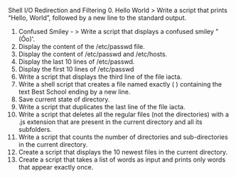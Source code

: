    Shell I/O Redirection and Filtering
0. Hello World > Write a script that prints “Hello, World”, followed by a new line to the standard output.
1. Confused Smiley - > Write a script that displays a confused smiley "(Ôo)'.
2. Display the content of the /etc/passwd file.
3. Display the content of /etc/passwd and /etc/hosts.
4. Display the last 10 lines of /etc/passwd.
5. Display the first 10 lines of /etc/passwd
6. Write a script that displays the third line of the file iacta.
7. Write a shell script that creates a file named exactly ( ) containing the text Best School ending by a new line.
8. Save current state of directory.
9. Write a script that duplicates the last line of the file iacta.
10. Write a script that deletes all the regular files (not the directories) with a .js extension that are present in the current directory and all its subfolders.
11. Write a script that counts the number of directories and sub-directories in the current directory.
12. Create a script that displays the 10 newest files in the current directory.
13. Create a script that takes a list of words as input and prints only words that appear exactly once. 
